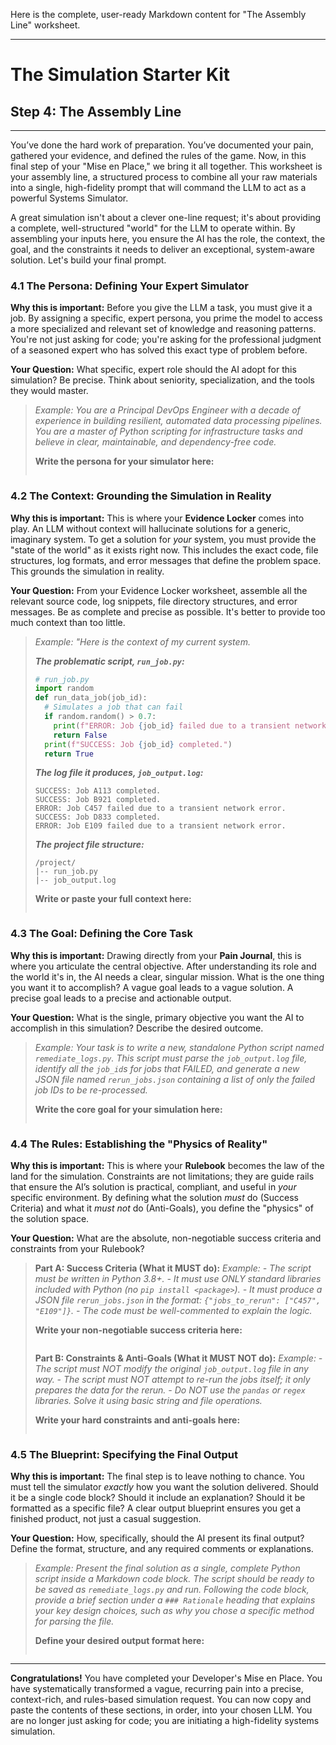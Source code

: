 Here is the complete, user-ready Markdown content for "The Assembly Line" worksheet.

---

# **The Simulation Starter Kit**
## **Step 4: The Assembly Line**

***

You’ve done the hard work of preparation. You’ve documented your pain, gathered your evidence, and defined the rules of the game. Now, in this final step of your "Mise en Place," we bring it all together. This worksheet is your assembly line, a structured process to combine all your raw materials into a single, high-fidelity prompt that will command the LLM to act as a powerful Systems Simulator.

A great simulation isn't about a clever one-line request; it's about providing a complete, well-structured "world" for the LLM to operate within. By assembling your inputs here, you ensure the AI has the role, the context, the goal, and the constraints it needs to deliver an exceptional, system-aware solution. Let's build your final prompt.

### **4.1 The Persona: Defining Your Expert Simulator**

**Why this is important:** Before you give the LLM a task, you must give it a job. By assigning a specific, expert persona, you prime the model to access a more specialized and relevant set of knowledge and reasoning patterns. You're not just asking for code; you're asking for the professional judgment of a seasoned expert who has solved this exact type of problem before.

**Your Question:** What specific, expert role should the AI adopt for this simulation? Be precise. Think about seniority, specialization, and the tools they would master.

> _Example: You are a Principal DevOps Engineer with a decade of experience in building resilient, automated data processing pipelines. You are a master of Python scripting for infrastructure tasks and believe in clear, maintainable, and dependency-free code._
>
> **Write the persona for your simulator here:**
>
> ```
>
> ```

### **4.2 The Context: Grounding the Simulation in Reality**

**Why this is important:** This is where your **Evidence Locker** comes into play. An LLM without context will hallucinate solutions for a generic, imaginary system. To get a solution for *your* system, you must provide the "state of the world" as it exists right now. This includes the exact code, file structures, log formats, and error messages that define the problem space. This grounds the simulation in reality.

**Your Question:** From your Evidence Locker worksheet, assemble all the relevant source code, log snippets, file directory structures, and error messages. Be as complete and precise as possible. It's better to provide too much context than too little.

> _Example:_
> _"Here is the context of my current system._
>
> _**The problematic script, `run_job.py`:**_
> ```python
> # run_job.py
> import random
> def run_data_job(job_id):
>   # Simulates a job that can fail
>   if random.random() > 0.7:
>     print(f"ERROR: Job {job_id} failed due to a transient network error.")
>     return False
>   print(f"SUCCESS: Job {job_id} completed.")
>   return True
> ```
>
> _**The log file it produces, `job_output.log`:**_
> ```log
> SUCCESS: Job A113 completed.
> SUCCESS: Job B921 completed.
> ERROR: Job C457 failed due to a transient network error.
> SUCCESS: Job D833 completed.
> ERROR: Job E109 failed due to a transient network error.
> ```
>
> _**The project file structure:**_
> ```
> /project/
> |-- run_job.py
> |-- job_output.log
> ```
>
> **Write or paste your full context here:**
>
> ```
>
> ```

### **4.3 The Goal: Defining the Core Task**

**Why this is important:** Drawing directly from your **Pain Journal**, this is where you articulate the central objective. After understanding its role and the world it's in, the AI needs a clear, singular mission. What is the one thing you want it to accomplish? A vague goal leads to a vague solution. A precise goal leads to a precise and actionable output.

**Your Question:** What is the single, primary objective you want the AI to accomplish in this simulation? Describe the desired outcome.

> _Example: Your task is to write a new, standalone Python script named `remediate_logs.py`. This script must parse the `job_output.log` file, identify all the `job_id`s for jobs that FAILED, and generate a new JSON file named `rerun_jobs.json` containing a list of only the failed job IDs to be re-processed._
>
> **Write the core goal for your simulation here:**
>
> ```
>
> ```

### **4.4 The Rules: Establishing the "Physics of Reality"**

**Why this is important:** This is where your **Rulebook** becomes the law of the land for the simulation. Constraints are not limitations; they are guide rails that ensure the AI’s solution is practical, compliant, and useful in *your* specific environment. By defining what the solution *must* do (Success Criteria) and what it *must not* do (Anti-Goals), you define the "physics" of the solution space.

**Your Question:** What are the absolute, non-negotiable success criteria and constraints from your Rulebook?

> **Part A: Success Criteria (What it MUST do):**
> _Example:_
> _- The script must be written in Python 3.8+._
> _- It must use ONLY standard libraries included with Python (no `pip install <package>`)._
> _- It must produce a JSON file `rerun_jobs.json` in the format: `{"jobs_to_rerun": ["C457", "E109"]}`._
> _- The code must be well-commented to explain the logic._
>
> **Write your non-negotiable success criteria here:**
>
> ```
>
> ```
>
> **Part B: Constraints & Anti-Goals (What it MUST NOT do):**
> _Example:_
> _- The script must NOT modify the original `job_output.log` file in any way._
> _- The script must NOT attempt to re-run the jobs itself; it only prepares the data for the rerun._
> _- Do NOT use the `pandas` or `regex` libraries. Solve it using basic string and file operations._
>
> **Write your hard constraints and anti-goals here:**
>
> ```
>
> ```

### **4.5 The Blueprint: Specifying the Final Output**

**Why this is important:** The final step is to leave nothing to chance. You must tell the simulator *exactly* how you want the solution delivered. Should it be a single code block? Should it include an explanation? Should it be formatted as a specific file? A clear output blueprint ensures you get a finished product, not just a casual suggestion.

**Your Question:** How, specifically, should the AI present its final output? Define the format, structure, and any required comments or explanations.

> _Example: Present the final solution as a single, complete Python script inside a Markdown code block. The script should be ready to be saved as `remediate_logs.py` and run. Following the code block, provide a brief section under a `### Rationale` heading that explains your key design choices, such as why you chose a specific method for parsing the file._
>
> **Define your desired output format here:**
>
> ```
>
> ```

***

**Congratulations!** You have completed your Developer's Mise en Place. You have systematically transformed a vague, recurring pain into a precise, context-rich, and rules-based simulation request. You can now copy and paste the contents of these sections, in order, into your chosen LLM. You are no longer just asking for code; you are initiating a high-fidelity systems simulation.